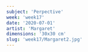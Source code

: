```yaml
---
subject: 'Perpective'
week: 'week17'
date: '2020-07-01'
artist: 'Margaret'
dimensions: '30x30 cm'
slug: 'week17/Margaret2.jpg'
---
```

